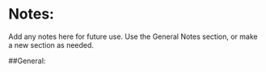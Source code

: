 # Notes:


Add any notes here for future use. Use the General Notes section, or make a new section as needed.

##General:

